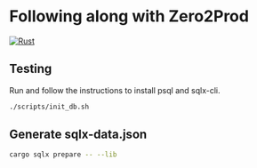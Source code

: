 # Following along with Zero2Prod

[![Rust](https://github.com/skrapi/zero2prod/actions/workflows/rust.yml/badge.svg)](https://github.com/skrapi/zero2prod/actions/workflows/rust.yml)


## Testing

Run and follow the instructions to install psql and sqlx-cli.
```sh
./scripts/init_db.sh
```

## Generate sqlx-data.json
```sh
cargo sqlx prepare -- --lib
```
